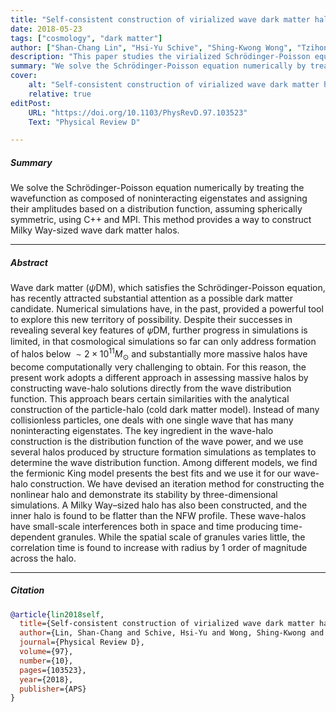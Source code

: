 ```yaml
---
title: "Self-consistent construction of virialized wave dark matter halos"
date: 2018-05-23
tags: ["cosmology", "dark matter"]
author: ["Shan-Chang Lin", "Hsi-Yu Schive", "Shing-Kwong Wong", "Tzihong Chiueh"]
description: "This paper studies the virialized Schrödinger-Poisson equation in the spherically symmetric case. Published in Physical Review D, 2018." 
summary: "We solve the Schrödinger-Poisson equation numerically by treating the wavefunction as composed of noninteracting eigenstates and assigning their amplitudes based on a distribution function, assuming spherically symmetric. This method provides a way to construct Milky Way-sized wave dark matter halos." 
cover:
    alt: "Self-consistent construction of virialized wave dark matter halos"
    relative: true
editPost:
    URL: "https://doi.org/10.1103/PhysRevD.97.103523"
    Text: "Physical Review D"

---
```


##### Summary

We solve the Schrödinger-Poisson equation numerically by treating the wavefunction as composed of noninteracting eigenstates and assigning their amplitudes based on a distribution function, assuming spherically symmetric, using C++ and MPI. This method provides a way to construct Milky Way-sized wave dark matter halos.

---
##### Abstract

Wave dark matter ($\psi$DM), which satisfies the Schrödinger-Poisson equation, has recently attracted substantial attention as a possible dark matter candidate. Numerical simulations have, in the past, provided a powerful tool to explore this new territory of possibility. Despite their successes in revealing several key features of 𝜓⁢DM, further progress in simulations is limited, in that cosmological simulations so far can only address formation of halos below  $\sim2 \times 10^{11}  M_{\odot}$ and substantially more massive halos have become computationally very challenging to obtain. For this reason, the present work adopts a different approach in assessing massive halos by constructing wave-halo solutions directly from the wave distribution function. This approach bears certain similarities with the analytical construction of the particle-halo (cold dark matter model). Instead of many collisionless particles, one deals with one single wave that has many noninteracting eigenstates. The key ingredient in the wave-halo construction is the distribution function of the wave power, and we use several halos produced by structure formation simulations as templates to determine the wave distribution function. Among different models, we find the fermionic King model presents the best fits and we use it for our wave-halo construction. We have devised an iteration method for constructing the nonlinear halo and demonstrate its stability by three-dimensional simulations. A Milky Way–sized halo has also been constructed, and the inner halo is found to be flatter than the NFW profile. These wave-halos have small-scale interferences both in space and time producing time-dependent granules. While the spatial scale of granules varies little, the correlation time is found to increase with radius by 1 order of magnitude across the halo.

---

##### Citation

```BibTeX
@article{lin2018self,
  title={Self-consistent construction of virialized wave dark matter halos},
  author={Lin, Shan-Chang and Schive, Hsi-Yu and Wong, Shing-Kwong and Chiueh, Tzihong},
  journal={Physical Review D},
  volume={97},
  number={10},
  pages={103523},
  year={2018},
  publisher={APS}
}
```

